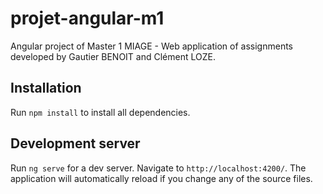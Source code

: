 # projet-angular-m1

Angular project of Master 1 MIAGE - Web application of assignments developed by Gautier BENOIT and Clément LOZE.

## Installation

Run `npm install` to install all dependencies.

## Development server

Run `ng serve` for a dev server. Navigate to `http://localhost:4200/`. The application will automatically reload if you change any of the source files.
